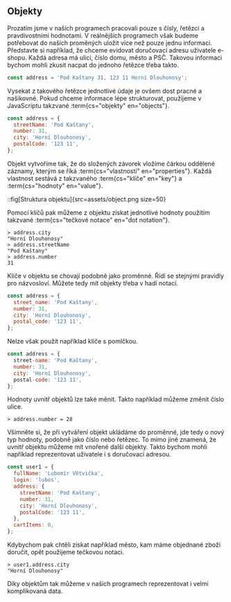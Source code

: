 ## Objekty

Prozatím jsme v naších programech pracovali pouze s čísly, řetězci a pravdivostními hodnotami. V reálnějších programech však budeme potřebovat do naších proměných uložit více než pouze jednu informaci. Představte si například, že chceme evidovat doručovací adresu uživatele e-shopu. Každá adresa má ulici, číslo domu, město a PSČ. Takovou informaci bychom mohli zkusit nacpat do jednoho řetězce třeba takto.

```js
const address = 'Pod Kaštany 31, 123 11 Horní Dlouhonosy';
```

Vysekat z takového řetězce jednotlivé údaje je ovšem dost pracné a našikovné. Pokud chceme informace lépe strukturovat, použijeme v JavaScriptu takzvané :term{cs="objekty" en="objects"}.

```js
const address = {
  streetName: 'Pod Kaštany',
  number: 31,
  city: 'Horní Dlouhonosy',
  postalCode: '123 11',
};
```

Objekt vytvoříme tak, že do složených závorek vložíme čárkou oddělené záznamy, kterým se říká :term{cs="vlastnosti" en="properties"}. Každá vlastnost sestává z takzvaného :term{cs="klíče" en="key"} a :term{cs="hodnoty" en="value"}.

::fig[Struktura objektu]{src=assets/object.png size=50}

Pomocí klíčů pak můžeme z objektu získat jednotlivé hodnoty použitím takzvané :term{cs="tečkové notace" en="dot notation"}.

```jscon
> address.city
"Horní Dlouhonosy"
> address.streetName
"Pod Kaštany"
> address.number
31
```

Klíče v objektu se chovají podobně jako proměnné. Řídí se stejnými pravidly pro názvosloví. Můžete tedy mít objekty třeba v hadí notací.

```js
const address = {
  street_name: 'Pod Kaštany',
  number: 31,
  city: 'Horní Dlouhonosy',
  postal_code: '123 11',
};
```

Nelze však použít například klíče s pomlčkou.

```js
const address = {
  street-name: 'Pod Kaštany',
  number: 31,
  city: 'Horní Dlouhonosy',
  postal-code: '123 11',
};
```

Hodnoty uvnitř objektů lze také měnit. Takto například můžeme změnit číslo ulice.

```jscon
> address.number = 28
```

Všimněte si, že při vytváření objekt ukládáme do proměnné, jde tedy o nový typ hodnoty, podobně jako číslo nebo řetězec. To mimo jiné znamená, že uvnitř objektu můžeme mít vnořené další objekty. Takto bychom mohli například reprezentovat uživatele i s doručovací adresou.

```js
const user1 = {
  fullName: 'Lubomír Větvička',
  login: 'lubos',
  address: {
    streetName: 'Pod Kaštany',
    number: 31,
    city: 'Horní Dlouhonosy',
    postalCode: '123 11',
  },
  cartItems: 0,
};
```

Kdybychom pak chtěli získat například město, kam máme objednané zboží doručit, opět použijeme tečkovou notaci.

```jscon
> user1.address.city
"Horní Dlouhonosy"
```

Díky objektům tak můžeme v našich programech reprezentovat i velmi komplikovaná data.
